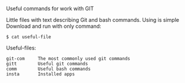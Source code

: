 Useful commands for work with GIT

Little files with text describing Git and bash commands.
Using is simple
Download and run with only command:

	$ cat useful-file

Useful-files:

	git-com		The most commonly used git commands
	gitt		Useful git commands
	comm		Useful bash commands
	insta		Installed apps
